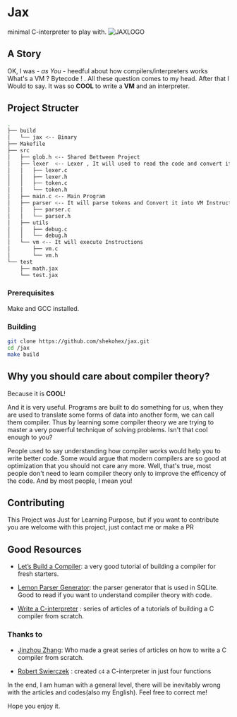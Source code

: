 # Jax

minimal C-interpreter to play with.
![JAXLOGO](https://i.imgur.com/aMvkxnX.png "JAX Logo")

## A Story

OK, I was - *as You* - heedful about how compilers/interpreters works
What's a VM ? Bytecode ! .
All these question comes to my head.
After that I Would to say. It was so **COOL** to write a **VM** and an interpreter.

## Project Structer

```bash
.
├── build
│   └── jax <-- Binary
├── Makefile
├── src
│   ├── glob.h <-- Shared Bettween Project
│   ├── lexer  <-- Lexer , It will used to read the code and convert it to tokens
│   │   ├── lexer.c
│   │   ├── lexer.h
│   │   ├── token.c
│   │   └── token.h
│   ├── main.c <-- Main Program
│   ├── parser <-- It will parse tokens and Convert it into VM Instructions
│   │   ├── parser.c
│   │   └── parser.h
│   ├── utils
│   │   ├── debug.c
│   │   └── debug.h
│   └── vm <-- It will execute Instructions
│       ├── vm.c
│       └── vm.h
└── test
    ├── math.jax
    └── test.jax

```

### Prerequisites

Make and GCC installed.

### Building

```bash
git clone https://github.com/shekohex/jax.git
cd /jax
make build
```

## Why you should care about compiler theory?

Because it is **COOL**!

And it is very useful. Programs are built to do something for us, when they are used to translate some forms of data into another form, we can call them compiler. Thus by learning some compiler theory we are trying to master a very powerful technique of solving problems. Isn't that cool enough to you?

People used to say understanding how compiler works would help you to write better code. Some would argue that modern compilers are so good at optimization that you should not care any more. Well, that's true, most people don't need to learn compiler theory only to improve the efficency of the code. And by most people, I mean you!

## Contributing

This Project was Just for Learning Purpose, but if you want to contribute
you are welcome with this project, just contact me or make a PR

## Good Resources

* [Let’s Build a Compiler](http://compilers.iecc.com/crenshaw/): a very good
    tutorial of building a compiler for fresh starters.

* [Lemon Parser Generator](http://www.hwaci.com/sw/lemon/): the parser
    generator that is used in SQLite. Good to read if you want to understand
    compiler theory with code.

* [Write a C-interpreter](https://github.com/lotabout/write-a-C-interpreter/tree/master/tutorial/en) :  series of articles of a tutorials of building a C compiler from scratch.

### Thanks to

*  [Jinzhou Zhang](https://github.com/lotabout): Who made a great series of articles on how to write a C compiler from scratch.

*   [Robert Swierczek](https://github.com/rswier) : created `c4` a C-interpreter in just four functions

In the end, I am human with a general level, there will be inevitably wrong
with the articles and codes(also my English). Feel free to correct me!

Hope you enjoy it.